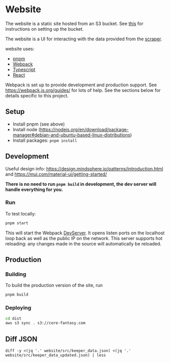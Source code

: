 # Website
The website is a static site hosted from an S3 bucket. See [this](https://docs.aws.amazon.com/AmazonS3/latest/userguide/website-hosting-custom-domain-walkthrough.html)
for instructions on setting up the bucket.

The website is a UI for interacting with the data provided from the [scraper](../scraper).

website uses:
* [pnpm](https://pnpm.io)
* [Webpack](https://webpack.js.org)
* [Typescript](https://www.typescriptlang.org)
* [React](https://react.dev/)

Webpack is set up to provide development and production support. See https://webpack.js.org/guides/ for lots of help.
See the sections below for details specific to this project.

## Setup
* Install pnpm (see above)
* Install node (https://nodejs.org/en/download/package-manager#debian-and-ubuntu-based-linux-distributions)
* Install packages: `pnpm install`

## Development
Useful design info: https://design.mindsphere.io/patterns/introduction.html and https://mui.com/material-ui/getting-started/

**There is no need to run `pnpm build` in development, the dev server will handle everything for you.**

### Run
To test locally:
```bash
pnpm start
```
This will start the Webpack [DevServer](https://webpack.js.org/configuration/dev-server/). It opens listen ports
on the localhost loop back as well as the public IP on the network. This server supports hot reloading: any changes
made in the source will automatically be reloaded.

## Production

### Building
To build the production version of the site, run
```bash
pnpm build
```

### Deploying
```bash
cd dist
aws s3 sync . s3://core-fantasy.com
```

## Diff JSON
`diff -y <(jq '.' website/src/keeper_data.json) <(jq '.' website/src/keeper_data_updated.json) | less`
